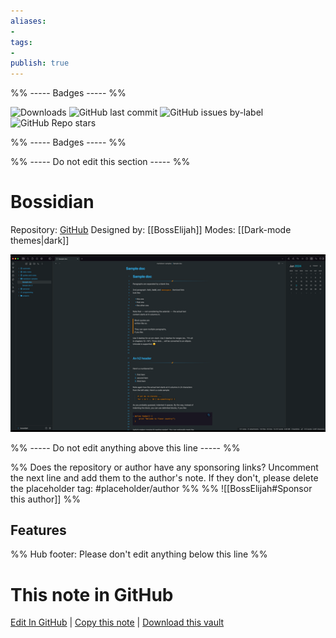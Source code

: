 ```yaml
---
aliases:
- 
tags: 
- 
publish: true
---
```


%% ----- Badges ----- %%

![Downloads](https://img.shields.io/badge/downloads-320-573E7A?style=for-the-badge&logo=)
![GitHub last commit](https://img.shields.io/github/last-commit/BossElijah/bossidian?color=573E7A&label=last%20update&logo=github&style=for-the-badge)
![GitHub issues by-label](https://img.shields.io/github/issues/BossElijah/bossidian/help%20wanted?color=573E7A&logo=github&style=for-the-badge) 
![GitHub Repo stars](https://img.shields.io/github/stars/BossElijah/bossidian?color=573E7A&logo=github&style=for-the-badge)

%% ----- Badges ----- %%

%% ----- Do not edit this section ----- %%

# Bossidian

Repository: [GitHub](https://github.com/BossElijah/bossidian)
Designed by: [[BossElijah]]
Modes: [[Dark-mode themes|dark]]



![screenshot](https://github.com/BossElijah/bossidian/raw/HEAD/images/image-1-small.png)

%% ----- Do not edit anything above this line ----- %% 

%% Does the repository or author have any sponsoring links? Uncomment the next line and add them to the author's note. If they don't, please delete the placeholder tag: #placeholder/author %%
%% ![[BossElijah#Sponsor this author]] %%


## Features



%% Hub footer: Please don't edit anything below this line %%

# This note in GitHub

<span class="git-footer">[Edit In GitHub](https://github.dev/obsidian-community/obsidian-hub/blob/main/02%20-%20Community%20Expansions/02.05%20All%20Community%20Expansions/Themes/Bossidian.md "git-hub-edit-note") | [Copy this note](https://raw.githubusercontent.com/obsidian-community/obsidian-hub/main/02%20-%20Community%20Expansions/02.05%20All%20Community%20Expansions/Themes/Bossidian.md "git-hub-copy-note") | [Download this vault](https://github.com/obsidian-community/obsidian-hub/archive/refs/heads/main.zip "git-hub-download-vault") </span>
